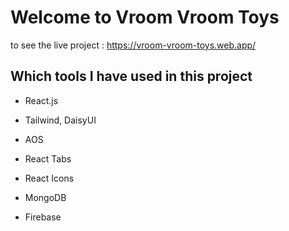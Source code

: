 # Welcome to Vroom Vroom Toys

to see the live project : https://vroom-vroom-toys.web.app/

## Which tools I have used in this project
  *  React.js

  * Tailwind, DaisyUI

  * AOS

  * React Tabs

  * React Icons

  * MongoDB 

  * Firebase
